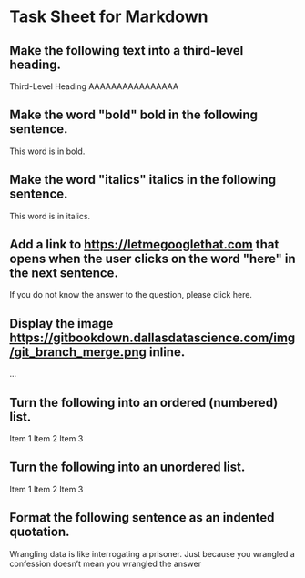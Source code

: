# Task Sheet for Markdown

## Make the following text into a third-level heading. 

Third-Level Heading
AAAAAAAAAAAAAAAA
## Make the word "bold" bold in the following sentence. 

This word is in bold.

## Make the word "italics" italics in the following sentence. 

This word is in italics. 

## Add a link to https://letmegooglethat.com that opens when the user clicks on the word "here" in the next sentence. 

If you do not know the answer to the question, please click here. 

## Display the image https://gitbookdown.dallasdatascience.com/img/git_branch_merge.png inline. 

...

## Turn the following into an ordered (numbered) list. 

Item 1
Item 2
Item 3

## Turn the following into an unordered list.

Item 1
Item 2
Item 3

## Format the following sentence as an indented quotation.

Wrangling data is like interrogating a prisoner. Just because you wrangled a confession doesn’t mean you wrangled the answer